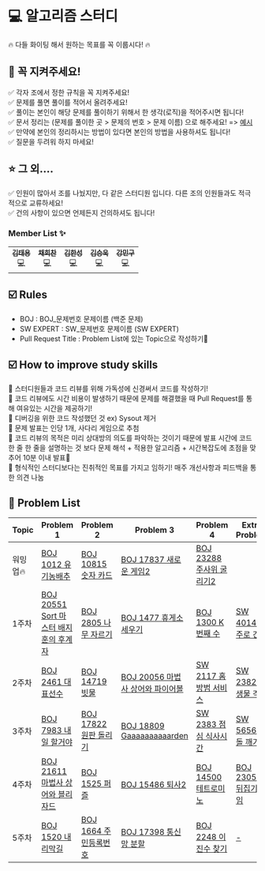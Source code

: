 # :computer: 알고리즘 스터디
:fire: 다들 화이팅 해서 원하는 목표를 꼭 이룹시다! :fire:   
## :mega: 꼭 지켜주세요!
:white_check_mark: 각자 조에서 정한 규칙을 꼭 지켜주세요!   
:white_check_mark: 문제를 풀면 풀이를 적어서 올려주세요!   
:white_check_mark: 풀이는 본인이 해당 문제를 풀이하기 위해서 한 생각(로직)을 적어주시면 됩니다!   
:white_check_mark: 문서 정리는 (문제를 풀이한 곳 > 문제의 번호 > 문제 이름) 으로 해주세요! => [예시](https://github.com/eui20n/Algorithm)   
:white_check_mark: 만약에 본인의 정리하시는 방법이 있다면 본인의 방법을 사용하셔도 됩니다!   
:white_check_mark: 질문을 두려워 하지 마세요!   
## :star: 그 외....
:white_check_mark: 인원이 많아서 조를 나눴지만, 다 같은 스터디원 입니다. 다른 조의 인원들과도 적극적으로 교류하세요!   
:white_check_mark: 건의 사항이 있으면 언제든지 건의하셔도 됩니다!   

### **Member List :sparkles:**

<table>
  <tr>
    <td align="center"><a href="https://github.com/YongsHub"><img src="https://github.com/YongsHub.png?size=200" alt=""/><br /><sub><b>김태용</b></sub></a>     <br /><a title="Java">💻</a></td>
    <td align="center"><a href="https://github.com/chae-heechan"><img src="https://github.com/chae-heechan.png?size=200" alt=""/><br/><sub><b>채희찬</b></sub></a><br /><a title="Java">💻</a></td>
    <td align="center"><a href="https://github.com/khs960616"><img src="https://github.com/khs960616.png?size=200" alt=""/><br/><sub><b>김한성</b></sub></a><br /><a title="Java">💻</a></td>
    <td align="center"><a href="https://github.com/seungukkim"><img src="https://github.com/seungukkim.png?size=200" alt=""/><br/><sub><b>김승욱</b></sub></a><br /><a title="Java">💻</a></td>
    <td align="center"><a href="https://github.com/rkdalsrn555"><img src="https://github.com/rkdalsrn555.png?size=200" alt=""/><br/><sub><b>강민구</b></sub></a><br /><a title="Java">💻</a></td>
  </tr>
</table>

## ☑️ Rules

- BOJ : BOJ_문제번호 문제이름 (백준 문제)
- SW EXPERT : SW_문제번호 문제이름 (SW EXPERT)
- Pull Request Title : Problem List에 있는 Topic으로 작성하기📌


## ☑️ How to improve study skills
👋 스터디원들과 코드 리뷰를 위해 가독성에 신경써서 코드를 작성하기! <br>
👋 코드 리뷰에도 시간 비용이 발생하기 때문에 문제를 해결했을 때 Pull Request를 통해 여유있는 시간을 제공하기! <br>
👋 디버깅을 위한 코드 작성했던 것 ex) Sysout 제거 <br>
👋 문제 발표는 인당 1개, 사다리 게임으로 추첨 <br>
👋 코드 리뷰의 목적은 미리 상대방의 의도를 파악하는 것이기 때문에 발표 시간에 코드 한 줄 한 줄을 설명하는 것 보다 문제 해석 + 적용한 알고리즘 + 시간복잡도에 초점을 맞추어 10분 이내 발표📌<br>
👋 형식적인 스터디보다는 진취적인 목표를 가지고 임하기! 매주 개선사항과 피드백을 통한 의견 나눔<br>


## 📝 Problem List

| Topic    | Problem 1                                                                      | Problem 2                                                    | Problem 3                                                       | Problem 4                                                         | Extra Problem                                                   |
| -------- | ------------------------------------------------------------------------------ | ------------------------------------------------------------ | --------------------------------------------------------------- | ----------------------------------------------------------------- | --------------------------------------------------------------- |
| 워밍업🔥 | [BOJ 1012 유기농배추](https://www.acmicpc.net/problem/1012)                    | [BOJ 10815 숫자 카드](https://www.acmicpc.net/problem/10815) | [BOJ 17837 새로운 게임2](https://www.acmicpc.net/problem/17837) | [BOJ 23288 주사위 굴리기2](https://www.acmicpc.net/problem/23288) |                                                                 |
| 1주차    | [BOJ 20551 Sort 마스터 배지훈의 후계자](https://www.acmicpc.net/problem/20551) | [BOJ 2805 나무 자르기](https://www.acmicpc.net/problem/2805) | [BOJ 1477 휴게소 세우기](https://www.acmicpc.net/problem/1477)  | [BOJ 1300 K번째 수](https://www.acmicpc.net/problem/1300)         | [SW 4014 활주로 건설](https://swexpertacademy.com/main/main.do) |
| 2주차    | [BOJ 2461 대표선수](https://www.acmicpc.net/problem/2461) | [BOJ 14719 빗물](https://www.acmicpc.net/problem/14719) | [BOJ 20056 마법사 상어와 파이어볼](https://www.acmicpc.net/problem/20056)  | [SW 2117 홈 방범 서비스](https://swexpertacademy.com/main/main.do)         | [SW 2382 미생물 격리](https://swexpertacademy.com/main/main.do) |
| 3주차    | [BOJ 7983 내일 할거야](https://www.acmicpc.net/problem/7983) | [BOJ 17822 원판 돌리기](https://www.acmicpc.net/problem/17822) | [BOJ 18809 Gaaaaaaaaaarden](https://www.acmicpc.net/problem/18809)  | [SW 2383 점심 식사시간](https://swexpertacademy.com/main/main.do)         | [SW 5656 벽돌 깨기](https://swexpertacademy.com/main/main.do) |
| 4주차    | [BOJ 21611 마법사 상어와 블리자드](https://www.acmicpc.net/problem/21611) | [BOJ 1525 퍼즐](https://www.acmicpc.net/problem/1525) | [BOJ 15486 퇴사2](https://www.acmicpc.net/problem/15486)  | [BOJ 14500 테트로미노](https://www.acmicpc.net/problem/14500)         | [BOJ 23058 뒤집기 게임](https://www.acmicpc.net/problem/23058) |
| 5주차    | [BOJ 1520 내리막길](https://www.acmicpc.net/problem/1520) | [BOJ 1664 주민등록번호](https://www.acmicpc.net/problem/1664) | [BOJ 17398 통신망 분할](https://www.acmicpc.net/problem/17398)  | [BOJ 2248 이진수 찾기](https://www.acmicpc.net/problem/2248)         | [-]() |
